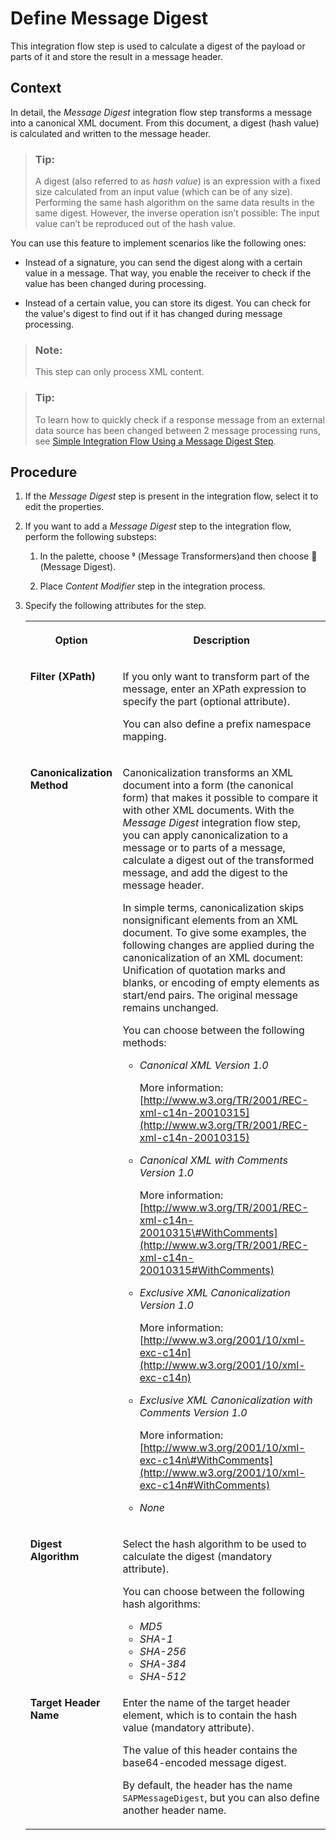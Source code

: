 <!-- loioe5d2867ed03c4e5f89002817180b9037 -->

<link rel="stylesheet" type="text/css" href="../css/sap-icons.css"/>

# Define Message Digest

This integration flow step is used to calculate a digest of the payload or parts of it and store the result in a message header.



## Context

In detail, the *Message Digest* integration flow step transforms a message into a canonical XML document. From this document, a digest \(hash value\) is calculated and written to the message header.

> ### Tip:  
> A digest \(also referred to as *hash value*\) is an expression with a fixed size calculated from an input value \(which can be of any size\). Performing the same hash algorithm on the same data results in the same digest. However, the inverse operation isn’t possible: The input value can’t be reproduced out of the hash value.

You can use this feature to implement scenarios like the following ones:

-   Instead of a signature, you can send the digest along with a certain value in a message. That way, you enable the receiver to check if the value has been changed during processing.

-   Instead of a certain value, you can store its digest. You can check for the value's digest to find out if it has changed during message processing.


> ### Note:  
> This step can only process XML content.

> ### Tip:  
> To learn how to quickly check if a response message from an external data source has been changed between 2 message processing runs, see [Simple Integration Flow Using a Message Digest Step](simple-integration-flow-using-a-message-digest-step-8b5a7ce.md).



## Procedure

1.  If the *Message Digest* step is present in the integration flow, select it to edit the properties.

2.  If you want to add a *Message Digest* step to the integration flow, perform the following substeps:

    1.  In the palette, choose <span class="SAP-icons-V5"></span> \(Message Transformers\)and then choose <span class="SAP-icons-V5"></span> \(Message Digest\).

    2.  Place *Content Modifier* step in the integration process.


3.  Specify the following attributes for the step.


    <table>
    <tr>
    <th valign="top">

    Option
    
    </th>
    <th valign="top">

    Description
    
    </th>
    </tr>
    <tr>
    <td valign="top">
    
    **Filter \(XPath\)**
    
    </td>
    <td valign="top">
    
    If you only want to transform part of the message, enter an XPath expression to specify the part \(optional attribute\).

    You can also define a prefix namespace mapping.
    
    </td>
    </tr>
    <tr>
    <td valign="top">
    
    **Canonicalization Method**
    
    </td>
    <td valign="top">
    
    Canonicalization transforms an XML document into a form \(the canonical form\) that makes it possible to compare it with other XML documents. With the *Message Digest* integration flow step, you can apply canonicalization to a message or to parts of a message, calculate a digest out of the transformed message, and add the digest to the message header.

    In simple terms, canonicalization skips nonsignificant elements from an XML document. To give some examples, the following changes are applied during the canonicalization of an XML document: Unification of quotation marks and blanks, or encoding of empty elements as start/end pairs. The original message remains unchanged.

    You can choose between the following methods:

    -   *Canonical XML Version 1.0*

        More information: [http://www.w3.org/TR/2001/REC-xml-c14n-20010315](http://www.w3.org/TR/2001/REC-xml-c14n-20010315)

    -   *Canonical XML with Comments Version 1.0*

        More information: [http://www.w3.org/TR/2001/REC-xml-c14n-20010315\#WithComments](http://www.w3.org/TR/2001/REC-xml-c14n-20010315#WithComments)

    -   *Exclusive XML Canonicalization Version 1.0*

        More information: [http://www.w3.org/2001/10/xml-exc-c14n](http://www.w3.org/2001/10/xml-exc-c14n)

    -   *Exclusive XML Canonicalization with Comments Version 1.0*

        More information: [http://www.w3.org/2001/10/xml-exc-c14n\#WithComments](http://www.w3.org/2001/10/xml-exc-c14n#WithComments)

    -   *None*



    
    </td>
    </tr>
    <tr>
    <td valign="top">
    
    **Digest Algorithm**
    
    </td>
    <td valign="top">
    
    Select the hash algorithm to be used to calculate the digest \(mandatory attribute\).

    You can choose between the following hash algorithms:

    -   *MD5*
    -   *SHA-1* 
    -   *SHA-256* 
    -   *SHA-384* 
    -   *SHA-512* 


    
    </td>
    </tr>
    <tr>
    <td valign="top">
    
    **Target Header Name**
    
    </td>
    <td valign="top">
    
    Enter the name of the target header element, which is to contain the hash value \(mandatory attribute\).

    The value of this header contains the base64-encoded message digest.

    By default, the header has the name `SAPMessageDigest`, but you can also define another header name.
    
    </td>
    </tr>
    </table>
    

